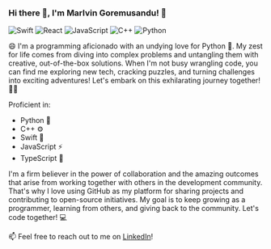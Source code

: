 ### Hi there 👋, I'm Marlvin Goremusandu! 🚀

![Swift](https://img.shields.io/badge/-Swift-orange?style=flat-square&logo=Swift&logoColor=white)
![React](https://img.shields.io/badge/-React-61DAFB?style=flat-square&logo=react&logoColor=white)
![JavaScript](https://img.shields.io/badge/-JavaScript-F7DF1E?style=flat-square&logo=javascript&logoColor=white)
![C++](https://img.shields.io/badge/-C++-00599C?style=flat-square&logo=c%2B%2B&logoColor=white)
![Python](https://img.shields.io/badge/-Python-3776AB?style=flat-square&logo=Python&logoColor=white)

😄 I'm a programming aficionado with an undying love for Python 🐍. My zest for life comes from diving into complex problems and untangling them with creative, out-of-the-box solutions. When I'm not busy wrangling code, you can find me exploring new tech, cracking puzzles, and turning challenges into exciting adventures! Let's embark on this exhilarating journey together! 🚀🌟

Proficient in:

- Python 🐍
- C++ ⚙️
- Swift 🦉
- JavaScript ⚡
- TypeScript 📘

I'm a firm believer in the power of collaboration and the amazing outcomes that arise from working together with others in the development community. That's why I love using GitHub as my platform for sharing projects and contributing to open-source initiatives. My goal is to keep growing as a programmer, learning from others, and giving back to the community. Let's code together! 💻

📫 Feel free to reach out to me on [LinkedIn](https://www.linkedin.com/in/marlvingoremusandu)!

